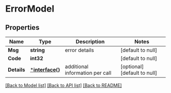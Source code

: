 # ErrorModel

## Properties
Name | Type | Description | Notes
------------ | ------------- | ------------- | -------------
**Msg** | **string** | error details | [default to null]
**Code** | **int32** |  | [default to null]
**Details** | [***interface{}**](interface{}.md) | additional information per call | [optional] [default to null]

[[Back to Model list]](../README.md#documentation-for-models) [[Back to API list]](../README.md#documentation-for-api-endpoints) [[Back to README]](../README.md)


